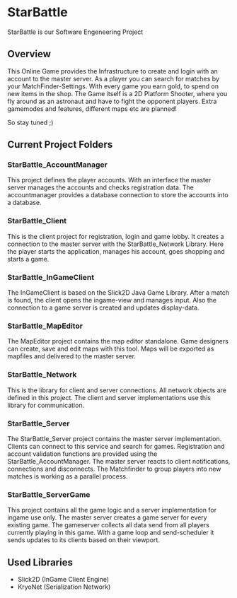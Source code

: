 
# StarBattle

StarBattle is our Software Engeneering Project

## Overview

This Online Game provides the Infrastructure to create and login with an account
to the master server. As a player you can search for matches by your MatchFinder-Settings.
With every game you earn gold, to spend on new items in the shop.
The Game itself is a 2D Platform Shooter, where you fly around as an astronaut and
have to fight the opponent players. Extra gamemodes and features, different maps etc 
are planned!

So stay tuned ;)


## Current Project Folders

### StarBattle_AccountManager

This project defines the player accounts. With an interface the master server
manages the accounts and checks registration data. The accountmanager provides
a database connection to store the accounts into a database.

### StarBattle_Client

This is the client project for registration, login and game lobby. It creates a connection 
to the master server with the StarBattle_Network Library. Here the player starts
the application, manages his account, goes shopping and starts a game. 

### StarBattle_InGameClient

The InGameClient is based on the Slick2D Java Game Library. After a match is found, the 
client opens the ingame-view and manages input. Also the connection to a game server is
created and updates display-data.

### StarBattle_MapEditor

The MapEditor project contains the map editor standalone. Game designers can create, save and
edit maps with this tool. Maps will be exported as mapfiles and delivered to the master server.

### StarBattle_Network

This is the library for client and server connections. All network objects are defined in this 
project. The client and server implementations use this library for communication. 

### StarBattle_Server

The StarBattle_Server project contains the master server implementation. Clients can connect
to this service and search for games. Registration and account validation functions are provided
using the StarBattle_AccountManager. The master server reacts to client notifications, connections 
and disconnects. The Matchfinder to group players into new matches is working as a parallel process.

### StarBattle_ServerGame

This project contains all the game logic and a server implementation for ingame use only. The master server
creates a game server for every existing game. The gameserver collects all data send from all players 
currently playing in this game. With a game loop and send-scheduler it sends updates to its clients based
on their viewport.


## Used Libraries

- Slick2D (InGame Client Engine)
- KryoNet (Serialization Network)







